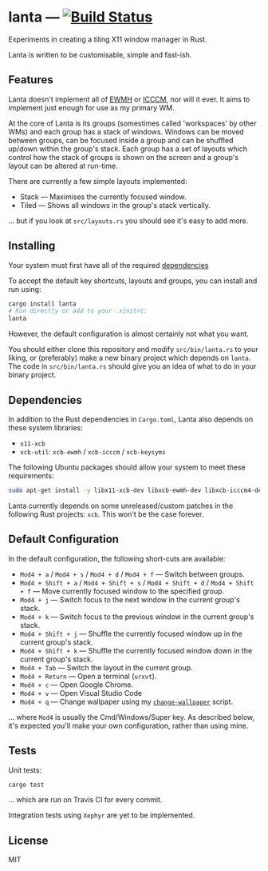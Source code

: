 # lanta — [![Build Status](https://travis-ci.org/mjkillough/lanta.svg?branch=master)](https://travis-ci.org/mjkillough/lanta)

Experiments in creating a tiling X11 window manager in Rust.

Lanta is written to be customisable, simple and fast-ish.


## Features

Lanta doesn't implement all of [EWMH](https://specifications.freedesktop.org/wm-spec/wm-spec-latest.html) or [ICCCM](https://www.x.org/releases/X11R7.6/doc/xorg-docs/specs/ICCCM/icccm.html), nor will it ever. It aims to implement just enough for use as my primary WM.

At the core of Lanta is its groups (somestimes called 'workspaces' by other WMs) and each group has a stack of windows. Windows can be moved between groups, can be focused inside a group and can be shuffled up/down within the group's stack. Each group has a set of layouts which control how the stack of groups is shown on the screen and a group's layout can be altered at run-time.

There are currently a few simple layouts implemented:

 - Stack — Maximises the currently focused window.
 - Tiled — Shows all windows in the group's stack vertically.

... but if you look at `src/layouts.rs` you should see it's easy to add more.


## Installing

Your system must first have all of the required [dependencies](#dependencies)

To accept the default key shortcuts, layouts and groups, you can install and run using:

```sh
cargo install lanta
# Run directly or add to your .xinitrc:
lanta
```

However, the default configuration is almost certainly not what you want.

You should either clone this repository and modify `src/bin/lanta.rs` to your liking, or (preferably) make a new binary project which depends on `lanta`. The code in `src/bin/lanta.rs` should give you an idea of what to do in your binary project.


## Dependencies

In addition to the Rust dependencies in `Cargo.toml`, Lanta also depends on these system libraries:

 - `x11-xcb`
 - `xcb-util`: `xcb-ewmh` / `xcb-icccm` / `xcb-keysyms`

The following Ubuntu packages should allow your system to meet these requirements:

```sh
sudo apt-get install -y libx11-xcb-dev libxcb-ewmh-dev libxcb-icccm4-dev libxcb-keysyms1-dev
```

Lanta currently depends on some unreleased/custom patches in the following Rust projects: `xcb`. This won't be the case forever.


## Default Configuration

In the default configuration, the following short-cuts are available:

 - `Mod4 + a` / `Mod4 + s` / `Mod4 + d` / `Mod4 + f` — Switch between groups.
 - `Mod4 + Shift + a` / `Mod4 + Shift + s` / `Mod4 + Shift + d` / `Mod4 + Shift + f` — Move currently focused window to the specified group.
 - `Mod4 + j` — Switch focus to the next window in the current group's stack.
 - `Mod4 + k` — Switch focus to the previous window in the current group's stack.
 - `Mod4 + Shift + j` — Shuffle the currently focused window up in the current group's stack.
 - `Mod4 + Shift + k` — Shuffle the currently focused window down in the current group's stack.
 - `Mod4 + Tab` — Switch the layout in the current group.
 - `Mod4 + Return` — Open a terminal (`urxvt`).
 - `Mod4 + c` — Open Google Chrome.
 - `Mod4 + v` — Open Visual Studio Code
 - `Mod4 + q` — Change wallpaper using my [`change-wallpaper`](https://github.com/mjkillough/change-wallpaper) script.

... where `Mod4` is usually the Cmd/Windows/Super key. As described below, it's expected you'll make your own configuration, rather than using mine.


## Tests

Unit tests:

```sh
cargo test
```

... which are run on Travis CI for every commit.

Integration tests using `Xephyr` are yet to be implemented.


## License

MIT
